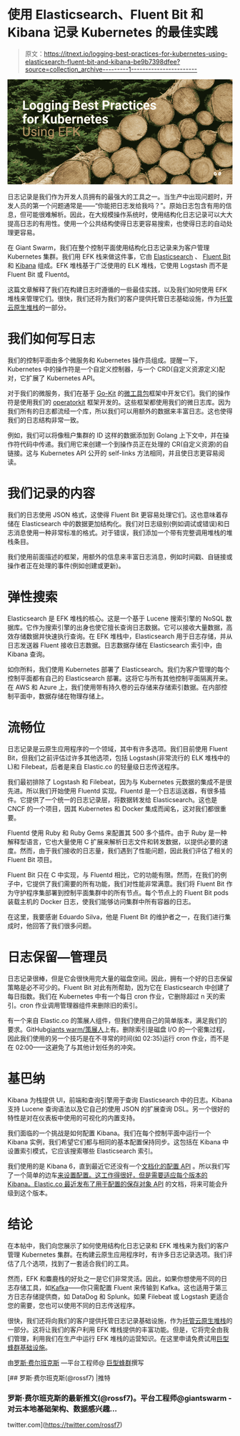 # 使用 Elasticsearch、Fluent Bit 和 Kibana 记录 Kubernetes 的最佳实践

> 原文：<https://itnext.io/logging-best-practices-for-kubernetes-using-elasticsearch-fluent-bit-and-kibana-be9b7398dfee?source=collection_archive---------1----------------------->

![](img/026a996b15667db9d1b7adda44670627.png)

日志记录是我们作为开发人员拥有的最强大的工具之一。当生产中出现问题时，开发人员的第一个问题通常是——“你能把日志发给我吗？”。原始日志包含有用的信息，但可能很难解析。因此，在大规模操作系统时，使用结构化日志记录可以大大提高日志的有用性。使用一个公共结构使得日志更容易搜索，也使得日志的自动处理更容易。

在 Giant Swarm，我们在整个控制平面使用结构化日志记录来为客户管理 Kubernetes 集群。我们用 EFK 栈来做这件事，它由 [Elasticsearch](https://github.com/elastic/elasticsearch) 、 [Fluent Bit](https://fluentbit.io/) 和 [Kibana](https://github.com/elastic/kibana) 组成。EFK 堆栈基于广泛使用的 ELK 堆栈，它使用 Logstash 而不是 Fluent Bit 或 Fluentd。

这篇文章解释了我们在构建日志时遵循的一些最佳实践，以及我们如何使用 EFK 堆栈来管理它们。很快，我们还将为我们的客户提供托管日志基础设施，作为[托管云原生堆栈](https://blog.giantswarm.io/managed-cloud-native-stack/)的一部分。

# 我们如何写日志

我们的控制平面由多个微服务和 Kubernetes 操作员组成。提醒一下，Kubernetes 中的操作符是一个自定义控制器，与一个 CRD(自定义资源定义)配对，它扩展了 Kubernetes API。

对于我们的微服务，我们在基于 [Go-Kit](https://github.com/go-kit/kit) 的[微工具包](https://github.com/giantswarm/microkit)框架中开发它们。我们的操作符是使用我们的 [operatorkit](https://github.com/giantswarm/operatorkit) 框架开发的。这些框架都使用我们的微日志库。因为我们所有的日志都流经一个库，所以我们可以用额外的数据来丰富日志。这也使得我们的日志结构非常一致。

例如，我们可以将像租户集群的 ID 这样的数据添加到 Golang 上下文中，并在操作符代码中传递。我们用它来创建一个到操作员正在处理的 CR(自定义资源)的自链接。这与 Kubernetes API 公开的 self-links 方法相同，并且使日志更容易阅读。

# 我们记录的内容

我们的日志使用 JSON 格式，这使得 Fluent Bit 更容易处理它们。这也意味着存储在 Elasticsearch 中的数据更加结构化。我们对日志级别(例如调试或错误)和日志消息使用一种非常标准的格式。对于错误，我们添加一个带有完整调用堆栈的堆栈条目。

我们使用前面描述的框架，用额外的信息来丰富日志消息，例如时间戳、自链接或操作者正在处理的事件(例如创建或更新)。

# 弹性搜索

Elasticsearch 是 EFK 堆栈的核心。这是一个基于 Lucene 搜索引擎的 NoSQL 数据库。它作为搜索引擎的出身也使它擅长查询日志数据。它可以接收大量数据，高效存储数据并快速执行查询。在 EFK 堆栈中，Elasticsearch 用于日志存储，并从日志发送器 Fluent 接收日志数据。日志数据存储在 Elasticsearch 索引中，由 Kibana 查询。

如你所料，我们使用 Kubernetes 部署了 Elasticsearch。我们为客户管理的每个控制平面都有自己的 Elasticsearch 部署。这将它与所有其他控制平面隔离开来。在 AWS 和 Azure 上，我们使用带有持久卷的云存储来存储索引数据。在内部控制平面中，数据存储在物理存储上。

# 流畅位

日志记录是云原生应用程序的一个领域，其中有许多选项。我们目前使用 Fluent Bit，但我们之前评估过许多其他选项，包括 Logstash(非常流行的 ELK 堆栈中的 L)和 Filebeat，后者是来自 Elastic.co 的轻量级日志传送程序。

我们最初排除了 Logstash 和 Filebeat，因为与 Kubernetes 元数据的集成不是很先进。所以我们开始使用 Fluentd 实现。Fluentd 是一个日志运送器，有很多插件。它提供了一个统一的日志记录层，将数据转发给 Elasticsearch。这也是 CNCF 的一个项目，因其 Kubernetes 和 Docker 集成而闻名，这对我们都很重要。

Fluentd 使用 Ruby 和 Ruby Gems 来配置其 500 多个插件。由于 Ruby 是一种解释型语言，它也大量使用 C 扩展来解析日志文件和转发数据，以提供必要的速度。然而，由于我们接收的日志量，我们遇到了性能问题，因此我们评估了相关的 Fluent Bit 项目。

Fluent Bit 只在 C 中实现，与 Fluentd 相比，它的功能有限。然而，在我们的例子中，它提供了我们需要的所有功能，我们对性能非常满意。我们将 Fluent Bit 作为守护程序集部署到控制平面集群中的所有节点。每个节点上的 Fluent Bit pods 装载主机的 Docker 日志，使我们能够访问集群中所有容器的日志。

在这里，我要感谢 Eduardo Silva，他是 Fluent Bit 的维护者之一，在我们进行集成时，他回答了我们很多问题。

# 日志保留—管理员

日志记录很棒，但是它会很快用完大量的磁盘空间。因此，拥有一个好的日志保留策略是必不可少的。Fluent Bit 对此有所帮助，因为它在 Elasticsearch 中创建了每日指数。我们在 Kubernetes 中有一个每日 cron 作业，它删除超过 n 天的索引。cron 作业调用管理器组件来删除旧的索引。

有一个来自 Elastic.co 的策展人组件，但我们使用自己的简单版本，满足我们的要求。GitHub[giants warm/策展人](https://github.com/giantswarm/curator)上有。删除索引是磁盘 I/O 的一个密集过程，因此我们使用的另一个技巧是在不寻常的时间(如 02:35)运行 cron 作业，而不是在 02:00——这避免了与其他计划任务的冲突。

# 基巴纳

Kibana 为栈提供 UI，前端和查询引擎用于查询 Elasticsearch 中的日志。Kibana 支持 Lucene 查询语法以及它自己的使用 JSON 的扩展查询 DSL。另一个很好的特性是对在仪表板中使用的可视化的内置支持。

我们面临的一个挑战是如何配置 Kibana。我们在每个控制平面中运行一个 Kibana 实例，我们希望它们都与相同的基本配置保持同步。这包括在 Kibana 中设置索引模式，它应该搜索哪些 Elasticsearch 索引。

我们使用的是 Kibana 6，直到最近它还没有一个[文档化的配置 API](https://github.com/elastic/beats/pull/4413) 。所以我们写了一个简单的边车[来设置配置。这工作得很好，但是需要适应每个版本的 Kibana。Elastic.co 最近发布了用于配置的](https://github.com/giantswarm/kibana-sidecar)[保存对象 API](https://www.elastic.co/guide/en/kibana/6.3/saved-objects-api.html) 的文档，将来可能会升级到这个版本。

# 结论

在本帖中，我们向您展示了如何使用结构化日志记录和 EFK 堆栈来为我们的客户管理 Kubernetes 集群。在构建云原生应用程序时，有许多日志记录选项。我们评估了几个选项，找到了一套适合我们的工具。

然而，EFK 和麋鹿栈的好处之一是它们非常灵活。因此，如果你想使用不同的日志存储工具，如[Kafka](https://kafka.apache.org/)——你只需配置 Fluent 来传输到 Kafka。这也适用于第三方日志存储提供商，如 DataDog 和 Splunk。如果 Filebeat 或 Logstash 更适合您的需要，您也可以使用不同的日志传送程序。

很快，我们还将向我们的客户提供托管日志记录基础设施，作为[托管云原生堆栈](https://blog.giantswarm.io/managed-cloud-native-stack/)的一部分。这将让我们的客户利用 EFK 堆栈提供的丰富功能。但是，它将完全由我们管理，利用我们在生产中运行 EFK 堆栈的运营知识。在这里申请免费试用[巨型蜂群基础设施](https://giantswarm.io/)。

由[罗斯·费尔班克斯](https://twitter.com/rossf7?lang=en) —平台工程师@ [巨型蜂群](https://giantswarm.io/)撰写

[](https://twitter.com/rossf7) [## 罗斯·费尔班克斯(@rossf7) |推特

### 罗斯·费尔班克斯的最新推文(@rossf7)。平台工程师@giantswarm -对云本地基础架构、数据感兴趣…

twitter.com](https://twitter.com/rossf7)